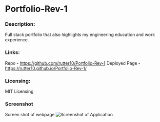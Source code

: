 # Portfolio-Rev-1

### Description:
Full stack portfolio that also highlights my engineering education and work experience. 

### Links: 
Repo - https://github.com/rutter10/Portfolio-Rev-1
Deployed Page - https://rutter10.github.io/Portfolio-Rev-1/


### Licensing:
MIT Licensing   

### Screenshot
Screen shot of webpage
![Screenshot of Application](Screenshot.png)
